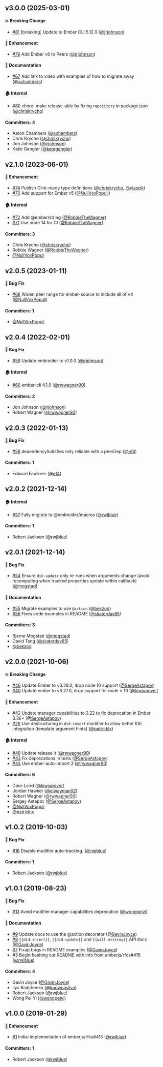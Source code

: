 






## v3.0.0 (2025-03-01)

#### :boom: Breaking Change
* [#81](https://github.com/emberjs/ember-render-modifiers/pull/81) [breaking] Update to Ember CLI 5.12.0 ([@jrjohnson](https://github.com/jrjohnson))

#### :rocket: Enhancement
* [#79](https://github.com/emberjs/ember-render-modifiers/pull/79) Add Ember v6 to Peers ([@jrjohnson](https://github.com/jrjohnson))

#### :memo: Documentation
* [#67](https://github.com/emberjs/ember-render-modifiers/pull/67) Add link to video with examples of how to migrate away ([@achambers](https://github.com/achambers))

#### :house: Internal
* [#80](https://github.com/emberjs/ember-render-modifiers/pull/80) chore: make release-able by fixing `repository` in package.json ([@chriskrycho](https://github.com/chriskrycho))

#### Committers: 4
- Aaron Chambers ([@achambers](https://github.com/achambers))
- Chris Krycho ([@chriskrycho](https://github.com/chriskrycho))
- Jon Johnson ([@jrjohnson](https://github.com/jrjohnson))
- Katie Gengler ([@kategengler](https://github.com/kategengler))

## v2.1.0 (2023-06-01)

#### :rocket: Enhancement
* [#74](https://github.com/emberjs/ember-render-modifiers/pull/74) Publish Glint-ready type definitions ([@chriskrycho](https://github.com/chriskrycho), [@vlascik](https://github.com/vlascik))
* [#70](https://github.com/emberjs/ember-render-modifiers/pull/70) Add support for Ember v5 ([@NullVoxPopuli](https://github.com/NullVoxPopuli))

#### :house: Internal
* [#72](https://github.com/emberjs/ember-render-modifiers/pull/72) Add @ember/string ([@RobbieTheWagner](https://github.com/RobbieTheWagner))
* [#71](https://github.com/emberjs/ember-render-modifiers/pull/71) Use node 14 for CI ([@RobbieTheWagner](https://github.com/RobbieTheWagner))

#### Committers: 3
- Chris Krycho ([@chriskrycho](https://github.com/chriskrycho))
- Robbie Wagner ([@RobbieTheWagner](https://github.com/RobbieTheWagner))
- [@NullVoxPopuli](https://github.com/NullVoxPopuli)

## v2.0.5 (2023-01-11)

#### :bug: Bug Fix
* [#68](https://github.com/emberjs/ember-render-modifiers/pull/68) Widen peer range for ember-source to include all of v4 ([@NullVoxPopuli](https://github.com/NullVoxPopuli))

#### Committers: 1
- [@NullVoxPopuli](https://github.com/NullVoxPopuli)

## v2.0.4 (2022-02-01)

#### :bug: Bug Fix
* [#59](https://github.com/emberjs/ember-render-modifiers/pull/59) Update embroider to v1.0.0 ([@jrjohnson](https://github.com/jrjohnson))

#### :house: Internal
* [#60](https://github.com/emberjs/ember-render-modifiers/pull/60) ember-cli 4.1.0 ([@rwwagner90](https://github.com/rwwagner90))

#### Committers: 2
- Jon Johnson ([@jrjohnson](https://github.com/jrjohnson))
- Robert Wagner ([@rwwagner90](https://github.com/rwwagner90))

## v2.0.3 (2022-01-13)

#### :bug: Bug Fix
* [#58](https://github.com/emberjs/ember-render-modifiers/pull/58) dependencySatisfies only reliable with a peerDep ([@ef4](https://github.com/ef4))

#### Committers: 1
- Edward Faulkner ([@ef4](https://github.com/ef4))

## v2.0.2 (2021-12-14)

#### :house: Internal
* [#57](https://github.com/emberjs/ember-render-modifiers/pull/57) Fully migrate to @embroider/macros ([@rwjblue](https://github.com/rwjblue))

#### Committers: 1
- Robert Jackson ([@rwjblue](https://github.com/rwjblue))


## v2.0.1 (2021-12-14)

#### :bug: Bug Fix
* [#54](https://github.com/emberjs/ember-render-modifiers/pull/54) Ensure `did-update` only re-runs when arguments change (avoid recomputing when tracked properties update within callback) ([@mogstad](https://github.com/mogstad))

#### :memo: Documentation
* [#55](https://github.com/emberjs/ember-render-modifiers/pull/55) Migrate examples to use `@action` ([@bekzod](https://github.com/bekzod))
* [#56](https://github.com/emberjs/ember-render-modifiers/pull/56) Fixes code examples in README ([@skaterdav85](https://github.com/skaterdav85))

#### Committers: 3
- Bjarne Mogstad ([@mogstad](https://github.com/mogstad))
- David Tang ([@skaterdav85](https://github.com/skaterdav85))
- [@bekzod](https://github.com/bekzod)


## v2.0.0 (2021-10-06)

#### :boom: Breaking Change
* [#46](https://github.com/emberjs/ember-render-modifiers/pull/46) Update Ember to v3.28.0, drop node 10 support ([@SergeAstapov](https://github.com/SergeAstapov))
* [#40](https://github.com/emberjs/ember-render-modifiers/pull/40) Update ember to v3.27.0, drop support for node < 10 ([@kiwiupover](https://github.com/kiwiupover))

#### :rocket: Enhancement
* [#42](https://github.com/emberjs/ember-render-modifiers/pull/42) Update manager capabilities to 3.22 to fix deprecation in Ember 3.26+ ([@SergeAstapov](https://github.com/SergeAstapov))
* [#29](https://github.com/emberjs/ember-render-modifiers/pull/29) Use destructuring in `did-insert` modifier to allow better IDE integration (template argument hints) ([@patricklx](https://github.com/patricklx))

#### :house: Internal
* [#48](https://github.com/emberjs/ember-render-modifiers/pull/48) Update release it ([@rwwagner90](https://github.com/rwwagner90))
* [#43](https://github.com/emberjs/ember-render-modifiers/pull/43) Fix deprecations in tests ([@SergeAstapov](https://github.com/SergeAstapov))
* [#44](https://github.com/emberjs/ember-render-modifiers/pull/44) Use ember-auto-import 2 ([@rwwagner90](https://github.com/rwwagner90))

#### Committers: 6
- Dave Laird ([@kiwiupover](https://github.com/kiwiupover))
- Jordan Hawker ([@elwayman02](https://github.com/elwayman02))
- Robert Wagner ([@rwwagner90](https://github.com/rwwagner90))
- Sergey Astapov ([@SergeAstapov](https://github.com/SergeAstapov))
- [@NullVoxPopuli](https://github.com/NullVoxPopuli)
- [@patricklx](https://github.com/patricklx)


## v1.0.2 (2019-10-03)

#### :bug: Bug Fix

- [#16](https://github.com/emberjs/ember-render-modifiers/pull/16) Disable modifier auto-tracking. ([@rwjblue](https://github.com/rwjblue))

#### Committers: 1

- Robert Jackson ([@rwjblue](https://github.com/rwjblue))

## v1.0.1 (2019-08-23)

#### :bug: Bug Fix

- [#13](https://github.com/emberjs/ember-render-modifiers/pull/13) Avoid modifier manager capabilities deprecation ([@wongpeiyi](https://github.com/wongpeiyi))

#### :memo: Documentation

- [#9](https://github.com/emberjs/ember-render-modifiers/pull/9) Update docs to use the @action decorator ([@GavinJoyce](https://github.com/GavinJoyce))
- [#8](https://github.com/emberjs/ember-render-modifiers/pull/8) `{{did-insert}}`, `{{did-update}}` and `{{will-destroy}}` API docs ([@GavinJoyce](https://github.com/GavinJoyce))
- [#7](https://github.com/emberjs/ember-render-modifiers/pull/7) Fixup bugs in README examples ([@GavinJoyce](https://github.com/GavinJoyce))
- [#3](https://github.com/emberjs/ember-render-modifiers/pull/3) Begin fleshing out README with info from emberjs/rfcs#415. ([@rwjblue](https://github.com/rwjblue))

#### Committers: 4

- Gavin Joyce ([@GavinJoyce](https://github.com/GavinJoyce))
- Ilya Radchenko ([@knownasilya](https://github.com/knownasilya))
- Robert Jackson ([@rwjblue](https://github.com/rwjblue))
- Wong Pei Yi ([@wongpeiyi](https://github.com/wongpeiyi))

## v1.0.0 (2019-01-29)

#### :rocket: Enhancement

- [#1](https://github.com/emberjs/ember-render-modifiers/pull/1) Initial implementation of emberjs/rfcs#415 ([@rwjblue](https://github.com/rwjblue))

#### Committers: 1

- Robert Jackson ([@rwjblue](https://github.com/rwjblue))
